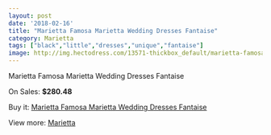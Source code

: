 ```yaml
---
layout: post
date: '2018-02-16'
title: "Marietta Famosa Marietta Wedding Dresses Fantaise"
category: Marietta
tags: ["black","little","dresses","unique","fantaise"]
image: http://img.hectodress.com/13571-thickbox_default/marietta-famosa-marietta-wedding-dresses-fantaise.jpg
---
```

Marietta Famosa Marietta Wedding Dresses Fantaise

On Sales: **$280.48**
<a href="https://www.hectodress.com/marietta/6560-marietta-famosa-marietta-wedding-dresses-fantaise.html"><amp-img layout="responsive" width="600" height="600" src="//img.hectodress.com/13571-thickbox_default/marietta-famosa-marietta-wedding-dresses-fantaise.jpg" alt="Marietta Famosa Marietta Wedding Dresses Fantaise 0" /></a>
<a href="https://www.hectodress.com/marietta/6560-marietta-famosa-marietta-wedding-dresses-fantaise.html"><amp-img layout="responsive" width="600" height="600" src="//img.hectodress.com/13572-thickbox_default/marietta-famosa-marietta-wedding-dresses-fantaise.jpg" alt="Marietta Famosa Marietta Wedding Dresses Fantaise 1" /></a>

Buy it: [Marietta Famosa Marietta Wedding Dresses Fantaise](https://www.hectodress.com/marietta/6560-marietta-famosa-marietta-wedding-dresses-fantaise.html "Marietta Famosa Marietta Wedding Dresses Fantaise")

View more: [Marietta](https://www.hectodress.com/112-marietta "Marietta")